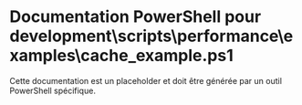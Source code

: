 # Documentation PowerShell pour development\scripts\performance\examples\cache_example.ps1

Cette documentation est un placeholder et doit être générée par un outil PowerShell spécifique.
